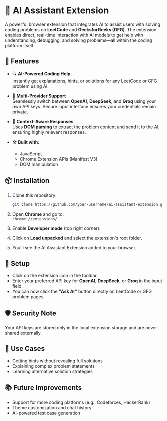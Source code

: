 # 🧠 AI Assistant Extension

A powerful browser extension that integrates AI to assist users with solving coding problems on **LeetCode** and **GeeksforGeeks (GFG)**. The extension enables direct, real-time interaction with AI models to get help with understanding, debugging, and solving problems—all within the coding platform itself.

## 🚀 Features

- 🔍 **AI-Powered Coding Help**  
  Instantly get explanations, hints, or solutions for any LeetCode or GFG problem using AI.

- 🔐 **Multi-Provider Support**  
  Seamlessly switch between **OpenAI**, **DeepSeek**, and **Groq** using your own API keys. Secure input interface ensures your credentials remain private.

- 🧠 **Context-Aware Responses**  
  Uses **DOM parsing** to extract the problem content and send it to the AI, ensuring highly relevant responses.

- 🛠️ **Built with:**
  - JavaScript
  - Chrome Extension APIs (Manifest V3)
  - DOM manipulation

## 📦 Installation

1. Clone this repository:
   ```bash
   git clone https://github.com/your-username/ai-assistant-extension.git
   ```

2. Open **Chrome** and go to:  
   `chrome://extensions/`

3. Enable **Developer mode** (top right corner).

4. Click on **Load unpacked** and select the extension's root folder.

5. You’ll see the AI Assistant Extension added to your browser.

## 🔧 Setup

- Click on the extension icon in the toolbar.
- Enter your preferred API key for **OpenAI**, **DeepSeek**, or **Groq** in the input field.
- You can now click the **"Ask AI"** button directly on LeetCode or GFG problem pages.

## 🛡️ Security Note

Your API keys are stored only in the local extension storage and are never shared externally.

## 📌 Use Cases

- Getting hints without revealing full solutions
- Explaining complex problem statements
- Learning alternative solution strategies

## 📚 Future Improvements

- Support for more coding platforms (e.g., Codeforces, HackerRank)
- Theme customization and chat history
- AI-powered test case generation
